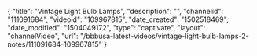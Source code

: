 {
    "title": "Vintage Light Bulb Lamps",
    "description": "",
    "channelid": "111091684",
    "videoid": "109967815",
    "date_created": "1502518469",
    "date_modified": "1504049172",
    "type": "captivate",
    "layout": "channelVideo",
    "url": "\/bbbusa-latest-videos\/vintage-light-bulb-lamps-2-notes\/111091684-109967815"
}